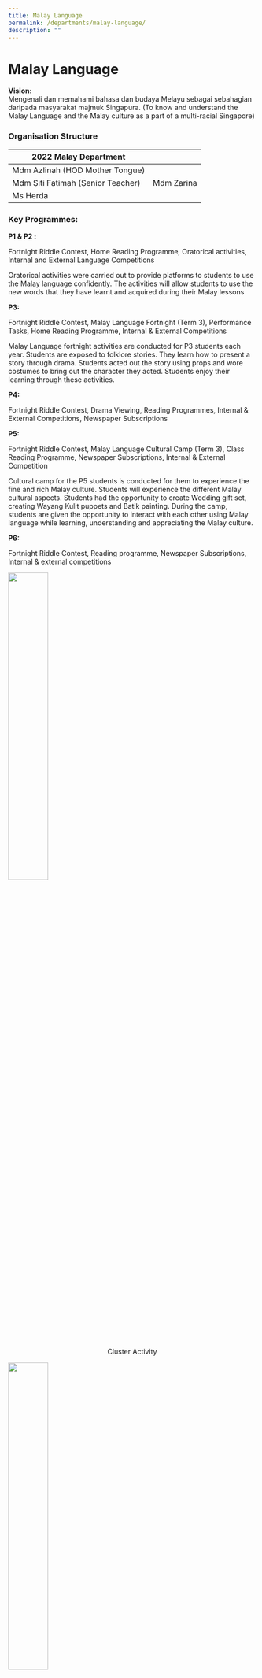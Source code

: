 ```yaml
---
title: Malay Language
permalink: /departments/malay-language/
description: ""
---
```

# **Malay Language**

**Vision:**    
Mengenali dan memahami bahasa dan budaya Melayu sebagai sebahagian daripada masyarakat majmuk Singapura. (To know and understand the Malay Language and the Malay culture as a part of a multi-racial Singapore)

### Organisation Structure

| 2022 Malay Department 	|  	|
|---	|---	|
|  Mdm Azlinah (HOD Mother Tongue) 	|  	|
| Mdm Siti Fatimah (Senior Teacher) 	| Mdm Zarina 	|
| Ms Herda 	|  	|

### Key Programmes:

**P1 & P2 :**

Fortnight Riddle Contest, Home Reading Programme, Oratorical activities, Internal and External Language Competitions

Oratorical activities were carried out to provide platforms to students to use the Malay language confidently. The activities will allow students to use the new words that they have learnt and acquired during their Malay lessons

**P3:**

Fortnight Riddle Contest, Malay Language Fortnight (Term 3), Performance Tasks, Home Reading Programme, Internal & External Competitions

Malay Language fortnight activities are conducted for P3 students each year. Students are exposed to folklore stories. They learn how to present a story through drama. Students acted out the story using props and wore costumes to bring out the character they acted. Students enjoy their learning through these activities.

**P4:**

Fortnight Riddle Contest, Drama Viewing, Reading Programmes, Internal & External Competitions, Newspaper Subscriptions

**P5:**

Fortnight Riddle Contest, Malay Language Cultural Camp (Term 3), Class Reading Programme, Newspaper Subscriptions, Internal & External Competition

Cultural camp for the P5 students is conducted for them to experience the fine and rich Malay culture. Students will experience the different Malay cultural aspects. Students had the opportunity to create Wedding gift set, creating Wayang Kulit puppets and Batik painting. During the camp, students are given the opportunity to interact with each other using Malay language while learning, understanding and appreciating the Malay culture.

**P6:**

Fortnight Riddle Contest, Reading programme, Newspaper Subscriptions, Internal & external competitions

<img src="/images/cluster-activity-300x225.jpg" 
     style="width:40%">
<center>Cluster Activity</center>

<img src="/images/Congkak-N1-cluster-activity-300x246.jpg" 
     style="width:40%">
<center>Congkak N1 Cluster Activity</center>

<img src="/images/P1-speaking_precovid-300x282.jpg" 
     style="width:40%">
<center>P1 Speaking Precovid</center>

<img src="/images/P2-internal-competition-2021-245x300.jpg" 
     style="width:40%">
<center>P2 Internal Competition 2021</center>

<img src="/images/P3-external-competition-participant-2021.jpg" 
     style="width:25%">
<center>P3 External Competition Participant 2021</center>

<img src="/images/P3-external-competition-participant2-2021.jpg" 
     style="width:25%">
<center>P3 External Competition Participant 2021</center>

<img src="/images/P4-external-competition-225x300.jpg" 
     style="width:40%">
<center>P4 External Competition</center>

<img src="/images/P4-internal-competition-300x240.jpg" 
     style="width:40%">
<center>P4 Internal Competition</center>

<img src="/images/P5-cultural-camp_precovid-300x269.jpg" 
     style="width:40%">
<center>P5 Cultural Camp Precovid</center>

<img src="/images/P5-Cultural-camp_wayang-kulit-300x169.jpg" 
     style="width:40%">
<center>P5 Cultural Camp Wayang Kulit</center>

<img src="/images/P6-ICT-235x300.jpg" 
     style="width:40%">
<center>P6 ICT</center>


<img src="/images/P6-Internal-epok-epok-making-162x300.jpg" 
     style="width:40%">
<center>P6 Internal Epok Epok Making<center>
	
<img src="/images/p6_GenG_2021_photos-290x300.jpg" 
     style="width:40%">
<center>P6 Geng 2021 Photos</center>
